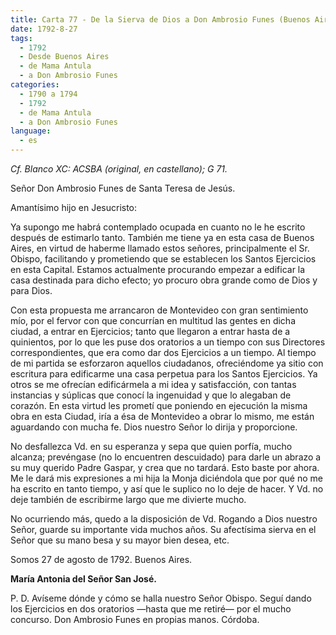 ```yaml
---
title: Carta 77 - De la Sierva de Dios a Don Ambrosio Funes (Buenos Aires, 27 de agosto 1792).
date: 1792-8-27
tags:
  - 1792
  - Desde Buenos Aires
  - de Mama Antula
  - a Don Ambrosio Funes
categories:
  - 1790 a 1794
  - 1792
  - de Mama Antula
  - a Don Ambrosio Funes
language:
  - es
---
```


_Cf. Blanco XC: ACSBA (original, en castellano); G 71._

Señor Don Ambrosio Funes de Santa Teresa de Jesús.

Amantísimo hijo en Jesucristo:

Ya supongo me habrá contemplado ocupada en cuanto no le he escrito después de estimarlo tanto. También me tiene ya en esta casa de Buenos Aires, en virtud de haberme llamado estos señores, principalmente el Sr. Obispo, facilitando y prometiendo que se establecen los Santos Ejercicios en esta Capital. Estamos actualmente procurando empezar a edificar la casa destinada para dicho efecto; yo procuro obra grande como de Dios y para Dios.

Con esta propuesta me arrancaron de Montevideo con gran sentimiento mío, por el fervor con que concurrían en multitud las gentes en dicha ciudad, a entrar en Ejercicios; tanto que llegaron a entrar hasta de a quinientos, por lo que les puse dos oratorios a un tiempo con sus Directores correspondientes, que era como dar dos Ejercicios a un tiempo. Al tiempo de mi partida se esforzaron aquellos ciudadanos, ofreciéndome ya sitio con escritura para edificarme una casa perpetua para los Santos Ejercicios. Ya otros se me ofrecían edificármela a mi idea y satisfacción, con tantas instancias y súplicas que conocí la ingenuidad y que lo alegaban de corazón. En esta virtud les prometí que poniendo en ejecución la misma obra en esta Ciudad, iría a ésa de Montevideo a obrar lo mismo, me están aguardando con mucha fe. Dios nuestro Señor lo dirija y proporcione.

No desfallezca Vd. en su esperanza y sepa que quien porfía, mucho alcanza; prevéngase (no lo encuentren descuidado) para darle un abrazo a su muy querido Padre Gaspar, y crea que no tardará. Esto baste por ahora. Me le dará mis expresiones a mi hija la Monja diciéndola que por qué no me ha escrito en tanto tiempo, y así que le suplico no lo deje de hacer. Y Vd. no deje también de escribirme largo que me divierte mucho.

No ocurriendo más, quedo a la disposición de Vd. Rogando a Dios nuestro Señor, guarde su importante vida muchos años.  Su afectísima sierva en el Señor que su mano besa y su mayor bien desea, etc.

Somos 27 de agosto de 1792. Buenos Aires.

__María Antonia del Señor San José.__

P. D. Avíseme dónde y cómo se halla nuestro Señor Obispo. Seguí dando los Ejercicios en dos oratorios —hasta que me retiré— por el mucho concurso.  Don Ambrosio Funes en propias manos. Córdoba.

